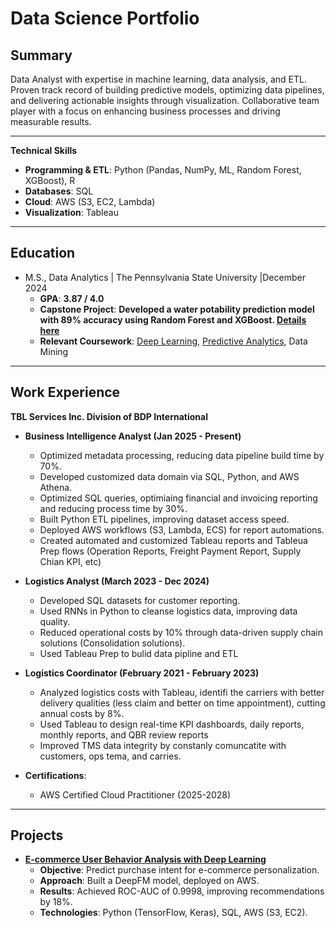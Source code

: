 # Data Science Portfolio

## Summary
Data Analyst with expertise in machine learning, data analysis, and ETL. Proven track record of building predictive models, optimizing data pipelines, and delivering actionable insights through visualization. Collaborative team player with a focus on enhancing business processes and driving measurable results.

---

**Technical Skills**  
- **Programming & ETL**: Python (Pandas, NumPy, ML, Random Forest, XGBoost), R  
- **Databases**: SQL  
- **Cloud**: AWS (S3, EC2, Lambda)  
- **Visualization**: Tableau

---

## Education
- M.S., Data Analytics | The Pennsylvania State University |December 2024  
  - **GPA**: **3.87 / 4.0**  
  - **Capstone Project**: **Developed a water potability prediction model with 89% accuracy using Random Forest and XGBoost. [Details here](https://github.com/MidNight-WaterDrop/Analysis-of-Water-Quality-and-Potability)**
  - **Relevant Coursework**: [Deep Learning](https://github.com/MidNight-WaterDrop/Python-Deep-Learning), [Predictive Analytics](https://github.com/MidNight-WaterDrop/Machine-learning-with-R), Data Mining

---

## Work Experience
**TBL Services Inc. Division of BDP International**  
- **Business Intelligence Analyst (Jan 2025 - Present)**  
  - Optimized metadata processing, reducing data pipeline build time by 70%.
  - Developed customized data domain via SQL, Python, and AWS Athena.  
  - Optimized SQL queries, optimiaing financial and invoicing reporting and reducing process time by 30%.  
  - Built Python ETL pipelines, improving dataset access speed.  
  - Deployed AWS workflows (S3, Lambda, ECS) for report automations.
  - Created automated and customized Tableau reports and Tableua Prep flows (Operation Reports, Freight Payment Report, Supply Chian KPI, etc)

- **Logistics Analyst (March 2023 - Dec 2024)**    
  - Developed SQL datasets for customer reporting.  
  - Used RNNs in Python to cleanse logistics data, improving data quality.  
  - Reduced operational costs by 10% through data-driven supply chain solutions (Consolidation solutions).
  - Used Tableau Prep to bulid data pipline and ETL

- **Logistics Coordinator (February 2021 - February 2023)**  
  - Analyzed logistics costs with Tableau, identifi the carriers with better delivery qualities (less claim and better on time appointment), cutting annual costs by 8%.  
  - Used Tableau to design real-time KPI dashboards, daily reports, monthly reports, and QBR review reports
  - Improved TMS data integrity by constanly comuncatite with customers, ops tema, and carries.

- **Certifications**:  
  - AWS Certified Cloud Practitioner (2025-2028)

---

## Projects

- **[E-commerce User Behavior Analysis with Deep Learning](https://github.com/MidNight-WaterDrop/Optimizing-E-Commerce-User-Experience-Behavioral-Analysis-and-Prediction-with-Deep-Learning)**  
  - **Objective**: Predict purchase intent for e-commerce personalization.  
  - **Approach**: Built a DeepFM model, deployed on AWS.  
  - **Results**: Achieved ROC-AUC of 0.9998, improving recommendations by 18%.  
  - **Technologies**: Python (TensorFlow, Keras), SQL, AWS (S3, EC2).
